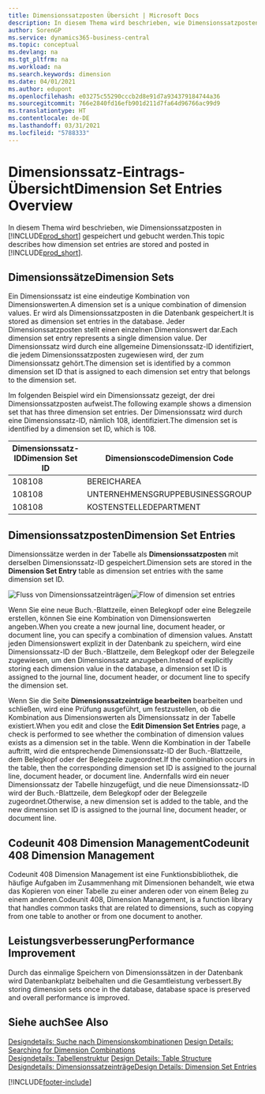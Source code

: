 ```yaml
---
title: Dimensionssatzposten Übersicht | Microsoft Docs
description: In diesem Thema wird beschrieben, wie Dimensionssatzposten in Dynamics 365 gespeichert und gebucht werden.
author: SorenGP
ms.service: dynamics365-business-central
ms.topic: conceptual
ms.devlang: na
ms.tgt_pltfrm: na
ms.workload: na
ms.search.keywords: dimension
ms.date: 04/01/2021
ms.author: edupont
ms.openlocfilehash: e03275c55290cccb2d8e91d7a934379184744a36
ms.sourcegitcommit: 766e2840fd16efb901d211d7fa64d96766ac99d9
ms.translationtype: HT
ms.contentlocale: de-DE
ms.lasthandoff: 03/31/2021
ms.locfileid: "5788333"
---
```

# <a name="dimension-set-entries-overview"></a><span data-ttu-id="bfeaa-103">Dimensionssatz-Eintrags-Übersicht</span><span class="sxs-lookup"><span data-stu-id="bfeaa-103">Dimension Set Entries Overview</span></span>
<span data-ttu-id="bfeaa-104">In diesem Thema wird beschrieben, wie Dimensionssatzposten in [!INCLUDE[prod_short](includes/prod_short.md)] gespeichert und gebucht werden.</span><span class="sxs-lookup"><span data-stu-id="bfeaa-104">This topic describes how dimension set entries are stored and posted in [!INCLUDE[prod_short](includes/prod_short.md)].</span></span>  

## <a name="dimension-sets"></a><span data-ttu-id="bfeaa-105">Dimensionssätze</span><span class="sxs-lookup"><span data-stu-id="bfeaa-105">Dimension Sets</span></span>  
<span data-ttu-id="bfeaa-106">Ein Dimensionssatz ist eine eindeutige Kombination von Dimensionswerten.</span><span class="sxs-lookup"><span data-stu-id="bfeaa-106">A dimension set is a unique combination of dimension values.</span></span> <span data-ttu-id="bfeaa-107">Er wird als Dimensionssatzposten in die Datenbank gespeichert.</span><span class="sxs-lookup"><span data-stu-id="bfeaa-107">It is stored as dimension set entries in the database.</span></span> <span data-ttu-id="bfeaa-108">Jeder Dimensionssatzposten stellt einen einzelnen Dimensionswert dar.</span><span class="sxs-lookup"><span data-stu-id="bfeaa-108">Each dimension set entry represents a single dimension value.</span></span> <span data-ttu-id="bfeaa-109">Der Dimensionssatz wird durch eine allgemeine Dimensionssatz-ID identifiziert, die jedem Dimensionssatzposten zugewiesen wird, der zum Dimensionssatz gehört.</span><span class="sxs-lookup"><span data-stu-id="bfeaa-109">The dimension set is identified by a common dimension set ID that is assigned to each dimension set entry that belongs to the dimension set.</span></span>  

<span data-ttu-id="bfeaa-110">Im folgenden Beispiel wird ein Dimensionssatz gezeigt, der drei Dimensionssatzposten aufweist.</span><span class="sxs-lookup"><span data-stu-id="bfeaa-110">The following example shows a dimension set that has three dimension set entries.</span></span> <span data-ttu-id="bfeaa-111">Der Dimensionssatz wird durch eine Dimensionssatz-ID, nämlich 108, identifiziert.</span><span class="sxs-lookup"><span data-stu-id="bfeaa-111">The dimension set is identified by a dimension set ID, which is 108.</span></span>  

|<span data-ttu-id="bfeaa-112">Dimensionssatz-ID</span><span class="sxs-lookup"><span data-stu-id="bfeaa-112">Dimension Set ID</span></span>|<span data-ttu-id="bfeaa-113">Dimensionscode</span><span class="sxs-lookup"><span data-stu-id="bfeaa-113">Dimension Code</span></span>|<span data-ttu-id="bfeaa-114">Dimensionswertcode</span><span class="sxs-lookup"><span data-stu-id="bfeaa-114">Dimension Value Code</span></span>|<span data-ttu-id="bfeaa-115">Dimensionswertname</span><span class="sxs-lookup"><span data-stu-id="bfeaa-115">Dimension Value Name</span></span>|  
|----------------------|--------------------|--------------------------|--------------------------|  
|<span data-ttu-id="bfeaa-116">108</span><span class="sxs-lookup"><span data-stu-id="bfeaa-116">108</span></span>|<span data-ttu-id="bfeaa-117">BEREICH</span><span class="sxs-lookup"><span data-stu-id="bfeaa-117">AREA</span></span>|<span data-ttu-id="bfeaa-118">70</span><span class="sxs-lookup"><span data-stu-id="bfeaa-118">70</span></span>|<span data-ttu-id="bfeaa-119">Nordamerika</span><span class="sxs-lookup"><span data-stu-id="bfeaa-119">America North</span></span>|  
|<span data-ttu-id="bfeaa-120">108</span><span class="sxs-lookup"><span data-stu-id="bfeaa-120">108</span></span>|<span data-ttu-id="bfeaa-121">UNTERNEHMENSGRUPPE</span><span class="sxs-lookup"><span data-stu-id="bfeaa-121">BUSINESSGROUP</span></span>|<span data-ttu-id="bfeaa-122">POS1</span><span class="sxs-lookup"><span data-stu-id="bfeaa-122">HOME</span></span>|<span data-ttu-id="bfeaa-123">Start</span><span class="sxs-lookup"><span data-stu-id="bfeaa-123">Home</span></span>|  
|<span data-ttu-id="bfeaa-124">108</span><span class="sxs-lookup"><span data-stu-id="bfeaa-124">108</span></span>|<span data-ttu-id="bfeaa-125">KOSTENSTELLE</span><span class="sxs-lookup"><span data-stu-id="bfeaa-125">DEPARTMENT</span></span>|<span data-ttu-id="bfeaa-126">VERKAUF</span><span class="sxs-lookup"><span data-stu-id="bfeaa-126">SALES</span></span>|<span data-ttu-id="bfeaa-127">Verkauf</span><span class="sxs-lookup"><span data-stu-id="bfeaa-127">Sales</span></span>|  

## <a name="dimension-set-entries"></a><span data-ttu-id="bfeaa-128">Dimensionssatzposten</span><span class="sxs-lookup"><span data-stu-id="bfeaa-128">Dimension Set Entries</span></span>  
<span data-ttu-id="bfeaa-129">Dimensionssätze werden in der Tabelle als **Dimensionssatzposten** mit derselben Dimensionssatz-ID gespeichert.</span><span class="sxs-lookup"><span data-stu-id="bfeaa-129">Dimension sets are stored in the **Dimension Set Entry** table as dimension set entries with the same dimension set ID.</span></span>  

<span data-ttu-id="bfeaa-130">![Fluss von Dimensionssatzeinträgen](media/dimensionentrynav7.png "Fluss der Dimensionssatzeinträge")</span><span class="sxs-lookup"><span data-stu-id="bfeaa-130">![Flow of dimension set entries](media/dimensionentrynav7.png "Flow of dimension set entries")</span></span>  

<span data-ttu-id="bfeaa-131">Wenn Sie eine neue Buch.-Blattzeile, einen Belegkopf oder eine Belegzeile erstellen, können Sie eine Kombination von Dimensionswerten angeben.</span><span class="sxs-lookup"><span data-stu-id="bfeaa-131">When you create a new journal line, document header, or document line, you can specify a combination of dimension values.</span></span> <span data-ttu-id="bfeaa-132">Anstatt jeden Dimensionswert explizit in der Datenbank zu speichern, wird eine Dimensionssatz-ID der Buch.-Blattzeile, dem Belegkopf oder der Belegzeile zugewiesen, um den Dimensionssatz anzugeben.</span><span class="sxs-lookup"><span data-stu-id="bfeaa-132">Instead of explicitly storing each dimension value in the database, a dimension set ID is assigned to the journal line, document header, or document line to specify the dimension set.</span></span>  

<span data-ttu-id="bfeaa-133">Wenn Sie die Seite **Dimensionssatzeinträge bearbeiten** bearbeiten und schließen, wird eine Prüfung ausgeführt, um festzustellen, ob die Kombination aus Dimensionswerten als Dimensionssatz in der Tabelle existiert.</span><span class="sxs-lookup"><span data-stu-id="bfeaa-133">When you edit and close the **Edit Dimension Set Entries** page, a check is performed to see whether the combination of dimension values exists as a dimension set in the table.</span></span> <span data-ttu-id="bfeaa-134">Wenn die Kombination in der Tabelle auftritt, wird die entsprechende Dimensionssatz-ID der Buch.-Blattzeile, dem Belegkopf oder der Belegzeile zugeordnet.</span><span class="sxs-lookup"><span data-stu-id="bfeaa-134">If the combination occurs in the table, then the corresponding dimension set ID is assigned to the journal line, document header, or document line.</span></span> <span data-ttu-id="bfeaa-135">Andernfalls wird ein neuer Dimensionssatz der Tabelle hinzugefügt, und die neue Dimensionssatz-ID wird der Buch.-Blattzeile, dem Belegkopf oder der Belegzeile zugeordnet.</span><span class="sxs-lookup"><span data-stu-id="bfeaa-135">Otherwise, a new dimension set is added to the table, and the new dimension set ID is assigned to the journal line, document header, or document line.</span></span>

## <a name="codeunit-408-dimension-management"></a><span data-ttu-id="bfeaa-136">Codeunit 408 Dimension Management</span><span class="sxs-lookup"><span data-stu-id="bfeaa-136">Codeunit 408 Dimension Management</span></span>
<span data-ttu-id="bfeaa-137">Codeunit 408 Dimension Management ist eine Funktionsbibliothek, die häufige Aufgaben im Zusammenhang mit Dimensionen behandelt, wie etwa das Kopieren von einer Tabelle zu einer anderen oder von einem Beleg zu einem anderen.</span><span class="sxs-lookup"><span data-stu-id="bfeaa-137">Codeunit 408, Dimension Management, is a function library that handles common tasks that are related to dimensions, such as copying from one table to another or from one document to another.</span></span>

## <a name="performance-improvement"></a><span data-ttu-id="bfeaa-138">Leistungsverbesserung</span><span class="sxs-lookup"><span data-stu-id="bfeaa-138">Performance Improvement</span></span>  
<span data-ttu-id="bfeaa-139">Durch das einmalige Speichern von Dimensionssätzen in der Datenbank wird Datenbankplatz beibehalten und die Gesamtleistung verbessert.</span><span class="sxs-lookup"><span data-stu-id="bfeaa-139">By storing dimension sets once in the database, database space is preserved and overall performance is improved.</span></span>  

## <a name="see-also"></a><span data-ttu-id="bfeaa-140">Siehe auch</span><span class="sxs-lookup"><span data-stu-id="bfeaa-140">See Also</span></span>
<span data-ttu-id="bfeaa-141">[Designdetails: Suche nach Dimensionskombinationen](design-details-searching-for-dimension-combinations.md) </span><span class="sxs-lookup"><span data-stu-id="bfeaa-141">[Design Details: Searching for Dimension Combinations](design-details-searching-for-dimension-combinations.md) </span></span>  
<span data-ttu-id="bfeaa-142">[Designdetails: Tabellenstruktur](design-details-table-structure.md) </span><span class="sxs-lookup"><span data-stu-id="bfeaa-142">[Design Details: Table Structure](design-details-table-structure.md) </span></span>  
[<span data-ttu-id="bfeaa-143">Designdetails: Dimensionssatzeinträge</span><span class="sxs-lookup"><span data-stu-id="bfeaa-143">Design Details: Dimension Set Entries</span></span>](design-details-dimension-set-entries.md)   


[!INCLUDE[footer-include](includes/footer-banner.md)]
